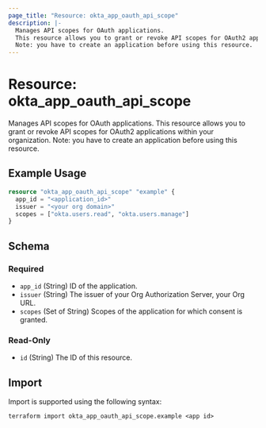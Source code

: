 ```yaml
---
page_title: "Resource: okta_app_oauth_api_scope"
description: |-
  Manages API scopes for OAuth applications.
  This resource allows you to grant or revoke API scopes for OAuth2 applications within your organization.
  Note: you have to create an application before using this resource.
---
```


# Resource: okta_app_oauth_api_scope

Manages API scopes for OAuth applications. 
This resource allows you to grant or revoke API scopes for OAuth2 applications within your organization.
Note: you have to create an application before using this resource.

## Example Usage

```terraform
resource "okta_app_oauth_api_scope" "example" {
  app_id = "<application_id>"
  issuer = "<your org domain>"
  scopes = ["okta.users.read", "okta.users.manage"]
}
```

<!-- schema generated by tfplugindocs -->
## Schema

### Required

- `app_id` (String) ID of the application.
- `issuer` (String) The issuer of your Org Authorization Server, your Org URL.
- `scopes` (Set of String) Scopes of the application for which consent is granted.

### Read-Only

- `id` (String) The ID of this resource.

## Import

Import is supported using the following syntax:

```shell
terraform import okta_app_oauth_api_scope.example <app id>
```
